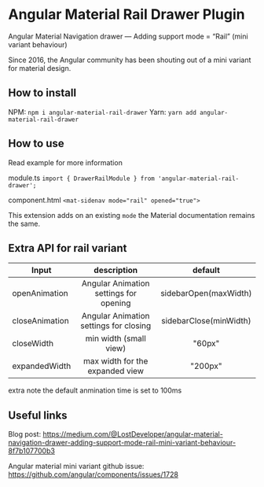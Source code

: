 # Angular Material Rail Drawer Plugin

Angular Material Navigation drawer — Adding support mode = “Rail” (mini variant behaviour) 

Since 2016, the Angular community has been shouting out of a mini variant for material design.

## How to install

NPM:
`npm i angular-material-rail-drawer`
Yarn:
`yarn add angular-material-rail-drawer`

## How to use
Read example for more information

module.ts
`import { DrawerRailModule } from 'angular-material-rail-drawer';`

component.html
`<mat-sidenav mode="rail" opened="true">`

This extension adds on an existing `mode` the Material documentation remains the same.


## Extra API for rail variant

| Input          |   description                           | default                |
|----------------|:---------------------------------------:|:----------------------:|
| openAnimation  |  Angular Animation settings for opening | sidebarOpen(maxWidth)  |
| closeAnimation |  Angular Animation settings for closing | sidebarClose(minWidth) |
| closeWidth     |  min width (small view)                 | "60px"                 |
| expandedWidth  |  max width for the expanded view        | "200px"                |

extra note the default anmination time is set to 100ms


## Useful links

Blog post:
https://medium.com/@LostDeveloper/angular-material-navigation-drawer-adding-support-mode-rail-mini-variant-behaviour-8f7b107700b3

Angular material mini variant github issue:
https://github.com/angular/components/issues/1728
